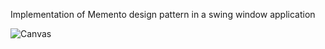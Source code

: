 Implementation of Memento design pattern in a swing window application

![Canvas](https://i.ibb.co/D8fQ8Tb/Screenshot-from-2020-05-30-19-42-29.png)
